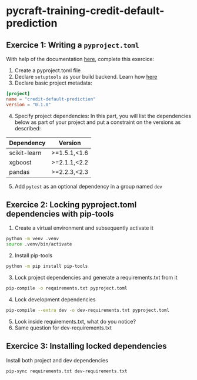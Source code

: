 # pycraft-training-credit-default-prediction

## Exercice 1: Writing a `pyproject.toml`

With help of the documentation [here](https://packaging.python.org/en/latest/guides/writing-pyproject-toml), complete this exercice:

1. Create a pyproject.toml file
2. Declare `setuptools` as your build backend. Learn how [here](https://packaging.python.org/en/latest/guides/writing-pyproject-toml/#declaring-the-build-backend)
3. Declare basic project metadata:

```toml
[project]
name = "credit-default-prediction"
version = "0.1.0"
```

4. Specify project dependencies:
   In this part, you will list the dependencies below as part of your project and put a constraint on the versions as described:

| Dependency   | Version        |
| ------------ | -------------- |
| scikit-learn | >=1.5.1,<1.6   |
| xgboost      | >=2.1.1,<2.2   |
| pandas       | >=2.2.3,<2.3   |

5. Add `pytest` as an optional dependency in a group named `dev`

## Exercice 2: Locking pyproject.toml dependencies with pip-tools

1. Create a virtual environment and subsequently activate it

```bash
python -m venv .venv
source .venv/bin/activate
```

2. Install pip-tools

```bash
python -m pip install pip-tools
```

3. Lock project dependencies and generate a requirements.txt from it

```bash
pip-compile -o requirements.txt pyproject.toml
```

4. Lock development dependencies

```bash
pip-compile --extra dev -o dev-requirements.txt pyproject.toml
```

5. Look inside requirements.txt, what do you notice?
6. Same question for dev-requirements.txt

## Exercice 3: Installing locked dependencies

Install both project and dev dependencies

```bash
pip-sync requirements.txt dev-requirements.txt
```
